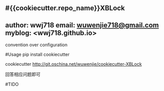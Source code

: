 #{{cookiecutter.repo_name}}XBLock 
---
author: wwj718
email: <wuwenjie718@gmail.com>
myblog: <wwj718.github.io>
---

convention over configuration


#Usage
pip install cookiecutter

cookiecutter http://git.oschina.net/wuwenjie/cookiecutter-XBLock

回答相应问题即可

#TIDO
